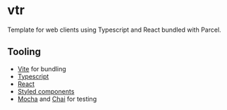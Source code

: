 ﻿# vtr

Template for web clients using Typescript and React bundled with Parcel.

## Tooling

- [Vite][vt] for bundling
- [Typescript][ts]
- [React][re]
- [Styled components][sc]
- [Mocha][mo] and [Chai][ch] for testing

[vt]: https://github.com/vitejs/vite
[ts]: https://github.com/microsoft/TypeScript
[re]: https://github.com/facebook/react
[sc]: https://github.com/styled-components/styled-components
[mo]: https://github.com/mochajs/mocha
[ch]: https://github.com/chaijs/chai
